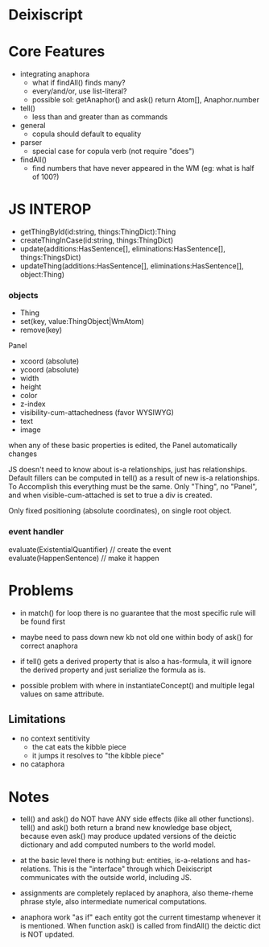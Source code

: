 # Deixiscript

# Core Features

- integrating anaphora
  - what if findAll() finds many?
  - every/and/or, use list-literal?
  - possible sol: getAnaphor() and ask() return Atom[], Anaphor.number
- tell()
  - less than and greater than as commands
- general
  - copula should default to equality
- parser
  - special case for copula verb (not require "does")
- findAll()
  - find numbers that have never appeared in the WM (eg: what is half of 100?)

# JS INTEROP

- getThingById(id:string, things:ThingDict):Thing
- createThingInCase(id:string, things:ThingDict)
- update(additions:HasSentence[], eliminations:HasSentence[], things:ThingsDict)
- updateThing(additions:HasSentence[], eliminations:HasSentence[], object:Thing)

### objects

- Thing
- set(key, value:ThingObject|WmAtom)
- remove(key)

Panel

- xcoord (absolute)
- ycoord (absolute)
- width
- height
- color
- z-index
- visibility-cum-attachedness (favor WYSIWYG) 
- text 
- image

when any of these basic properties is edited, the Panel automatically changes

JS doesn't need to know about is-a relationships, just has relationships.
Default fillers can be computed in tell() as a result of new is-a
relationships. To Accomplish this everything must be the same. Only "Thing", no
"Panel", and when visible-cum-attached is set to true a div is created. 

Only fixed positioning (absolute coordinates), on single root object.

### event handler

evaluate(ExistentialQuantifier) // create the event evaluate(HappenSentence) //
make it happen

# Problems

- in match() for loop there is no guarantee that the most specific rule will be
  found first

- maybe need to pass down new kb not old one within body of ask() for correct anaphora

- if tell() gets a derived property that is also a has-formula, it will ignore the derived property and just serialize the formula as is.

- possible problem with where in instantiateConcept() and multiple legal values on same attribute.

## Limitations

- no context sentitivity
  - the cat eats the kibble piece
  - it jumps it resolves to "the kibble piece"
- no cataphora

# Notes

- tell() and ask() do NOT have ANY side effects (like all other functions). tell() and ask() both return a brand new knowledge base object, because even ask() may produce updated versions of the deictic dictionary and add computed numbers to the world model.

- at the basic level there is nothing but: entities, is-a-relations and
  has-relations. This is the "interface" through which Deixiscript communicates
  with the outside world, including JS.

- assignments are completely replaced by anaphora, also theme-rheme phrase
  style, also intermediate numerical computations.

- anaphora work "as if" each entity got the current timestamp whenever it is mentioned. When function ask() is called from findAll() the deictic dict is NOT updated.
